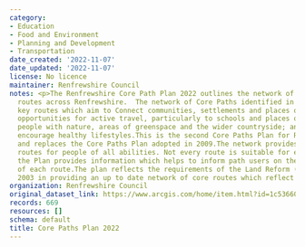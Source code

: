 ```yaml
---
category:
- Education
- Food and Environment
- Planning and Development
- Transportation
date_created: '2022-11-07'
date_updated: '2022-11-07'
license: No licence
maintainer: Renfrewshire Council
notes: <p>The Renfrewshire Core Path Plan 2022 outlines the network of key access
  routes across Renfrewshire.  The network of Core Paths identified in the Plan reflect
  key routes which aim to Connect communities, settlements and places of interest;Provide
  opportunities for active travel, particularly to schools and places of work;Connect
  people with nature, areas of greenspace and the wider countryside; andPromote and
  encourage healthy lifestyles.This is the second Core Paths Plan for Renfrewshire
  and replaces the Core Paths Plan adopted in 2009.The network provides a series of
  routes for people of all abilities. Not every route is suitable for everyone and
  the Plan provides information which helps to inform path users on the characteristics
  of each route.The plan reflects the requirements of the Land Reform (Scotland) Act
  2003 in providing an up to date network of core routes which reflect current circumstances.</p>
organization: Renfrewshire Council
original_dataset_link: https://www.arcgis.com/home/item.html?id=1c53660545a6442c9ca0e6bd23d502dc
records: 669
resources: []
schema: default
title: Core Paths Plan 2022
---
```

